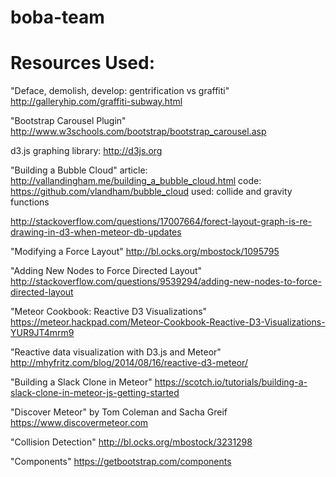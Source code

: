 boba-team
=========

Resources Used:
===============

"Deface, demolish, develop: gentrification vs graffiti"
http://galleryhip.com/graffiti-subway.html

"Bootstrap Carousel Plugin"
http://www.w3schools.com/bootstrap/bootstrap_carousel.asp

d3.js graphing library:
http://d3js.org

"Building a Bubble Cloud"
article: http://vallandingham.me/building_a_bubble_cloud.html
code: https://github.com/vlandham/bubble_cloud
used: collide and gravity functions

http://stackoverflow.com/questions/17007664/forect-layout-graph-is-re-drawing-in-d3-when-meteor-db-updates

"Modifying a Force Layout"
http://bl.ocks.org/mbostock/1095795

"Adding New Nodes to Force Directed Layout"
http://stackoverflow.com/questions/9539294/adding-new-nodes-to-force-directed-layout

"Meteor Cookbook: Reactive D3 Visualizations"
https://meteor.hackpad.com/Meteor-Cookbook-Reactive-D3-Visualizations-YUR9JT4mrm9

"Reactive data visualization with D3.js and Meteor"
http://mhyfritz.com/blog/2014/08/16/reactive-d3-meteor/

"Building a Slack Clone in Meteor"
https://scotch.io/tutorials/building-a-slack-clone-in-meteor-js-getting-started

"Discover Meteor" by Tom Coleman and Sacha Greif 
https://www.discovermeteor.com

"Collision Detection"
http://bl.ocks.org/mbostock/3231298

"Components"
https://getbootstrap.com/components